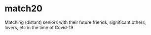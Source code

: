 # match20
Matching (distant) seniors with their future friends, significant others, lovers, etc in the time of Covid-19
